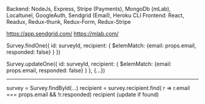 
Backend: NodeJs, Express, Stripe (Payments), MongoDb (mLab), Localtunel, GoogleAuth, Sendgrid (Email), Heroku CLI
Frontend: React, Readux, Redux-thunk, Redux-Form, Redux-Stripe



https://app.sendgrid.com/
https://mlab.com/

Survey.findOne({
  id: surveyId,
  recipient: {
    $elemMatch: {email: props.email, responded: false}
  }
})

Survey.updateOne({
  id: surveyId,
  recipient: {
    $elemMatch: {email: props.email, responded: false}
  }
}, {...})

-----

survey = Survey.findById(...)
recipient = survey.recipient.find( r => r.email === props.email && !r.responded)
recipient (update if found)
